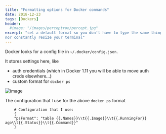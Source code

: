 ```yaml
---
title: "Formatting options for Docker commands"
date: 2018-12-23
tags: [Dockers]
header:
  #image: "/images/perceptron/percept.jpg"
excerpt: "set a default format so you don't have to type the same thing in every time,
nor constantly resize your terminal"
---
```


Docker looks for a config file in `~/.docker/config.json`.

It stores settings here, like

* auth credentials (which in Docker 1.11 you will be able to move auth creds
  elsewhere...)
* custom format for `docker ps`

![image](https://user-images.githubusercontent.com/15719191/50384937-50c5ae80-06c4-11e9-947b-535da36aab53.png)

The configuration that I use for the above `docker ps` format

```
    # Configuration that I use:
    {
    "psFormat": "table {{.Names}}\\t{{.Image}}\\t{{.RunningFor}} ago\\t{{.Status}}\\t{{.Command}}"
    }
```
